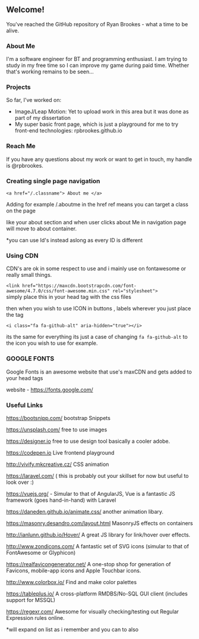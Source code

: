 ## Welcome!

You've reached the GitHub repository of Ryan Brookes - what a time to be alive.

### About Me

I'm a software engineer for BT and programming enthusiast. I am trying to study in my free time so I can improve my game during paid time. Whether that's working remains to be seen...

### Projects

So far, I've worked on:

* ImageJ/Leap Motion: Yet to upload work in this area but it was done as part of my dissertation
* My super basic front page, which is just a playground for me to try front-end technologies: rpbrookes.github.io

### Reach Me

If you have any questions about my work or want to get in touch, my handle is @rpbrookes.

### Creating single page navigation

```<a href="/.classname"> About me </a>```

Adding for example /.aboutme in the href ref means you can target a class on the page

like your about section and when user clicks about Me in navigation page will move to about container.

*you can use Id's instead aslong as every ID is different

### Using CDN

CDN's are ok in some respect to use and i mainly use on fontawesome or really small things.


```<link href="https://maxcdn.bootstrapcdn.com/font-awesome/4.7.0/css/font-awesome.min.css" rel="stylesheet">```
<br>
simply place this in your head tag with the css files

then when you wish to use ICON in buttons , labels wherever you just place the tag

 ```<i class="fa fa-github-alt" aria-hidden="true"></i>```
 
 its the same for everything its just a case of changing ```fa fa-github-alt``` to the icon you wish to use for example.
 
 ### GOOGLE FONTS
 
 Google Fonts is an awesome website that use's maxCDN and gets added to your head tags
 
 website - https://fonts.google.com/
 
 ### Useful Links
 
 https://bootsnipp.com/ bootstrap Snippets
 
 https://unsplash.com/ free to use images
 
 https://designer.io free to use design tool basically a cooler adobe.
 
 https://codepen.io Live frontend playground
 
 http://vivify.mkcreative.cz/ CSS animation
 
 https://laravel.com/ ( this is probably out your skillset for now but useful to look over :) 
 
 https://vuejs.org/ - Simular to that of AngularJS, Vue is a fantastic JS framework (goes hand-in-hand) with Laravel
 
 https://daneden.github.io/animate.css/ another animation libary.
 
 https://masonry.desandro.com/layout.html MasonryJS effects on containers
 
 http://ianlunn.github.io/Hover/ A great JS library for link/hover over effects.
 
 http://www.zondicons.com/ A fantastic set of SVG icons (simular to that of FontAwesome or Glyphicon)
 
 https://realfavicongenerator.net/ A one-stop shop for generation of Favicons, mobile-app icons and Apple Touchbar icons.

 http://www.colorbox.io/ Find and make color palettes
 
 https://tableplus.io/ A cross-platform RMDBS/No-SQL GUI client (includes support for MSSQL)
 
 https://regexr.com/ Awesome for visually checking/testing out Regular Expression rules online.
 
 *will expand on list as i remember and you can to also

